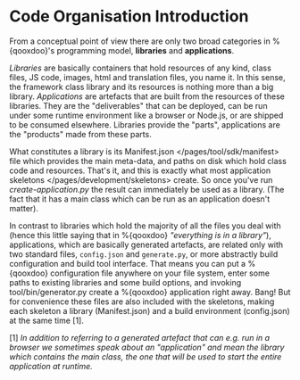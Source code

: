 Code Organisation Introduction
==============================

From a conceptual point of view there are only two broad categories in %{qooxdoo}'s programming model, **libraries** and **applications**.

*Libraries* are basically containers that hold resources of any kind, class files, JS code, images, html and translation files, you name it. In this sense, the framework class library and its resources is nothing more than a big library. *Applications* are artefacts that are built from the resources of these libraries. They are the "deliverables" that can be deployed, can be run under some runtime environment like a browser or Node.js, or are shipped to be consumed elsewhere. Libraries provide the "parts", applications are the "products" made from these parts.

What constitutes a library is its Manifest.json
\</pages/tool/sdk/manifest\> file which provides the main meta-data, and paths on disk which hold class code and resources. That's it, and this is exactly what most application skeletons
\</pages/development/skeletons\> create. So once you've run *create-application.py* the result can immediately be used as a library. (The fact that it has a main class which can be run as an application doesn't matter).

In contrast to libraries which hold the majority of all the files you deal with (hence this little saying that in %{qooxdoo} *"everything is in a library"*), applications, which are basically generated artefacts, are related only with two standard files, `config.json` and `generate.py`, or more abstractly build configuration and build tool interface. That means you can put a %{qooxdoo} configuration file anywhere on your file system, enter some paths to existing libraries and some build options, and invoking tool/bin/generator.py create a %{qooxdoo} application right away. Bang! But for convenience these files are also included with the skeletons, making each skeleton a library (Manifest.json) and a build environment (config.json) at the same time [1].

[1] *In addition to referring to a generated artefact that can e.g. run in a browser we sometimes speak about an "application" and mean the library which contains the main class, the one that will be used to start the entire application at runtime.*
